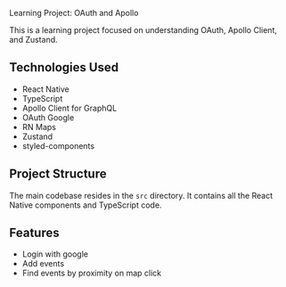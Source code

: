 Learning Project: OAuth and Apollo

This is a learning project focused on understanding OAuth, Apollo Client, and Zustand.

## Technologies Used

- React Native
- TypeScript
- Apollo Client for GraphQL
- OAuth Google
- RN Maps
- Zustand
- styled-components

## Project Structure

The main codebase resides in the `src` directory. It contains all the React Native components and TypeScript code.

## Features

- Login with google
- Add events
- Find events by proximity on map click
